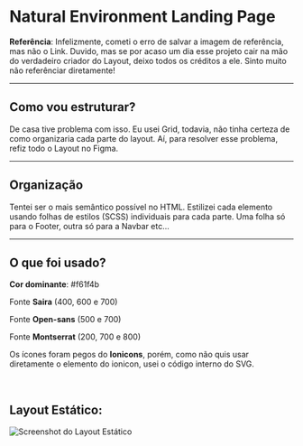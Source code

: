 # **Natural Environment Landing Page**

**Referência**: Infelizmente, cometi o erro de salvar a imagem de referência, mas não o Link. Duvido, mas se por acaso um dia esse projeto cair na mão do verdadeiro criador do Layout, deixo todos os créditos a ele. Sinto muito não referênciar diretamente!

---

## **Como vou estruturar?**

De casa tive problema com isso. Eu usei Grid, todavia, não tinha certeza de como organizaria cada parte do layout. Aí, para resolver esse problema, refiz todo o Layout no Figma.

---

## **Organização**

Tentei ser o mais semântico possível no HTML. Estilizei cada elemento usando folhas de estilos (SCSS) individuais para cada parte.
Uma folha só para o Footer, outra só para a Navbar etc...

---

## **O que foi usado?**

**Cor dominante**: #f61f4b

Fonte **Saira** (400, 600 e 700)

Fonte **Open-sans** (500 e 700)

Fonte **Montserrat** (200, 700 e 800)

Os ícones foram pegos do **Ionicons**, porém, como não quis usar diretamente o elemento do ionicon, usei o código interno do SVG.

<br>

## **Layout Estático**:

![Screenshot do Layout Estático](https://64.media.tumblr.com/30c06b66f7a416e28cfcfccf0415da9d/91d212d2a67f1299-24/s2048x3072/968db04ae4251bf2042b3a09b4e27cb409cb45c1.png)
